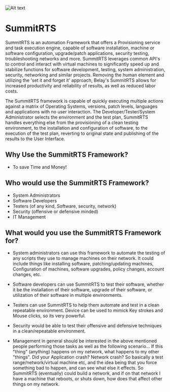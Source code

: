 ![Alt text](https://github.com/BelayTechnologies/SummitRTS/blob/master/z-docs/SummitRTS.png "SummitRTS")

# SummitRTS
SummitRTS is an automation Framework that offers a Provisioning service and task execution engine, capable of software installation, machine or software configuration, upgrade/patch applications, security testing, troubleshooting networks and more. SummitRTS leverages common API's to control and interact with virtual machines to significantly speed up and stabilize functions for software development, testing, system administration, security, networking and similar projects. Removing the human element and utilizing the 'set it and forget it' approach, Belay's SummitRTS allows for increased productivity and reliability of results, as well as reduced labor costs. 


The SummitRTS framework is capable of quickly executing multiple actions against a matrix of Operating Systems, versions, patch levels, languages and applications with no user interaction. The Developer/Tester/System Administrator selects the environment and the test plan, SummitRTS handles everything else from the provisioning of a clean testing environment, to the installation and configuration of software, to the execution of the test plan, reverting to original state and publishing of the results to the User Interface.

## Why Use the SummitRTS Framework?
* To save Time and Money!  

## Who would use the SummitRTS Framework?
* System Administrators  
* Software Developers  
* Testers (of any kind, Software, security, network)  
* Security (offensive or defensive minded)  
* IT Management  

## What would you use the SummitRTS Framework for?
* System administrators can use this framework to automate the testing of any scripts they use to manage machines on their network. It could include things like installing software, patching/updating machines, Configuration of machines, software upgrades, policy changes, account changes, etc.  

* Software developers can use SummitRTS to test their software, whether it be the installation of their software, upgrade of their software, or utilization of their software in multiple environments.  

* Testers can use SummitRTS to help them automate and test in a clean repeatable environment.  Device can be used to mimick Key strokes and Mouse clicks, so its very powerful.  

* Security would be able to test their offensive and defensive techniques in a clean/repeatable environment.  

* Management in general should be interested in the above mentioned people performing those tasks as well as the following scenario...  If this "thing" (anything) happens on my network, what happens to my other "things".  Did your Application crash? Network crash?  So basically a test range/network/virtual machine etc, and the idea being that you force something bad to happen, and can see what else it effects. So SummitRTS (eventually) could build a network, and if on that network I have a machine that reboots, or shuts down, how does that affect other things on my network.  
